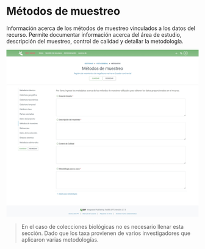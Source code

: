 # Métodos de muestreo

Información acerca de los métodos de muestreo vinculados a los datos del recurso. Permite documentar información acerca del área de estudio, descripción del muestreo, control de calidad y detallar la metodología.



![](<../../.gitbook/assets/image (9).png>)

> En el caso de colecciones biológicas no es necesario llenar esta sección. Dado que los taxa provienen de varios investigadores que aplicaron varias metodologías.
